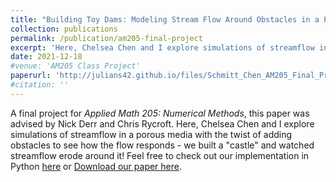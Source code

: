 ```yaml
---
title: "Building Toy Dams: Modeling Stream Flow Around Obstacles in a Porous Media"
collection: publications
permalink: /publication/am205-final-project
excerpt: 'Here, Chelsea Chen and I explore simulations of streamflow in a porous media with the twist of adding obstacles to see how the flow responds - we built a "castle" and watched streamflow erode around it!'
date: 2021-12-18
#venue: 'AM205 Class Project'
paperurl: 'http://julians42.github.io/files/Schmitt_Chen_AM205_Final_Project.pdf'
#citation: ''
---
```

A final project for *Applied Math 205: Numerical Methods*, this paper was advised by Nick Derr and Chris Rycroft. Here, Chelsea Chen and I explore simulations of streamflow in a porous media with the twist of adding obstacles to see how the flow responds - we built a "castle" and watched streamflow erode around it! Feel free to check out our implementation in Python [here](https://github.com/Julians42/AM205_Final_Project) or [Download our paper here](http://julians42.github.io/files/Schmitt_Chen_AM205_Final_Project.pdf).

<!-- Recommended citation: Your Name, You. (2015). "Paper Title Number 3." <i>Journal 1</i>. 1(3). -->